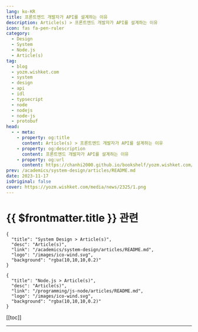 ```yaml
---
lang: ko-KR
title: 프론트엔드 개발자가 API를 설계하는 이유
description: Article(s) > 프론트엔드 개발자가 API를 설계하는 이유
icon: fas fa-pen-ruler
category: 
  - Design
  - System
  - Node.js
  - Article(s)
tag: 
  - blog
  - yozm.wishket.com
  - system
  - design
  - api
  - idl
  - typsecript
  - node
  - nodejs
  - node-js
  - protobuf
head:
  - - meta:
    - property: og:title
      content: Article(s) > 프론트엔드 개발자가 API를 설계하는 이유
    - property: og:description
      content: 프론트엔드 개발자가 API를 설계하는 이유
    - property: og:url
      content: https://chanhi2000.github.io/bookshelf/yozm.wishket.com/2325.html
prev: /academics/system-design/articles/README.md
date: 2023-11-17
isOriginal: false
cover: https://yozm.wishket.com/media/news/2325/1.png
---
```


# {{ $frontmatter.title }} 관련

```component VPCard
{
  "title": "System Design > Article(s)",
  "desc": "Article(s)",
  "link": "/academics/system-design/articles/README.md",
  "logo": "/images/ico-wind.svg",
  "background": "rgba(10,10,10,0.2)"
}
```

```component VPCard
{
  "title": "Node.js > Article(s)",
  "desc": "Article(s)",
  "link": "/programming/js-node/articles/README.md",
  "logo": "/images/ico-wind.svg",
  "background": "rgba(10,10,10,0.2)"
}
```

[[toc]]

---

<SiteInfo
  name="프론트엔드 개발자가 API를 설계하는 이유 | 요즘IT"
  desc="B2B SaaS 애플리케이션 개발을 시작하면서 KOS팀은 인터페이스 정의 언어(이하 IDL, Interface Definition Language)를 도입하게 되었습니다. IDL은 소프트웨어의 인터페이스를 정의하는 명세 언어를 말하고, 특정한 언어에 국한되지 않는 방법으로 인터페이스를 정의하여 애플리케이션들의 언어가 다르더라도 동일한 인터페이스로 통신할 수 있도록 합니다."
  url="https://yozm.wishket.com/magazine/detail/2325/"
  logo="https://yozm.wishket.com/static/renewal/img/global/gnb_yozmit.svg"
  preview="https://yozm.wishket.com/media/news/2325/1.png"/>

<!-- TODO: 작성 -->

